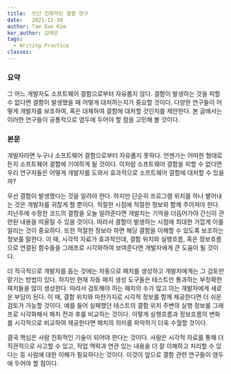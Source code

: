```yaml
---
title:  인간 친화적인 결함 연구
date:   2021-12-30
author: Tae Eun Kim
kor_author: 김태은
tags:
  - Writing Practice
classes: 
---
```


### 요약
그 어느 개발자도 소프트웨어 결함으로부터 자유롭지 않다. 결함이 발생하는 것을 피할 수 없다면 결함이 발생했을 때 어떻게 대처하는지가 중요할 것이다. 다양한 연구들이 어떻게 개발자를 보조하여, 혹은 대체하여 결함에 대처할 것인지를 제안한다. 본 글에서는 이러한 연구들이 공통적으로 염두에 두어야 할 점을 고민해 볼 것이다.

### 본문
개발자라면 누구나 소프트웨어 결함으로부터 자유롭지 못하다. 언젠가는 어떠한 형태로든지 소프트웨어 결함에 기여하게 될 것이다. 이처럼 소프트웨어 결함을 피할 수 없다면 우리 연구자들은 어떻게 개발자를 도와서 효과적으로 소프트웨어 결함에 대처할 수 있을까? 

우선 결함이 발생했다는 것을 알려야 한다. 하지만 단순히 프로그램 위치를 하나 뱉어내는 것은 개발자를 귀찮게 할 뿐이다. 적절한 시점에 적절한 정보와 함께 주어져야 한다. 지난주에 수정한 코드의 결함을 오늘 알려준다면 개발자는 기억을 더듬어가야 간신히 관련된 내용을 떠올릴 수 있을 것이다. 따라서 결함이 발생하는 시점에 최대한 가깝게 이를 알리는 것이 중요하다. 또한 적절한 정보라 하면 해당 결함을 이해할 수 있도록 보조하는 정보를 말한다. 이 때, 시각적 자료가 효과적인데, 결함 위치와 실행흐름, 혹은 정보흐름으로 연결된 함수들을 그래프로 시각화하여 보여준다면 개발자에게 큰 도움이 될 것이다.

더 적극적으로 개발자를 돕는 것에는 자동으로 패치를 생성하고 개발자에게는 그 검토만 맡기는 방법이 있다. 하지만 현재 자동 패치 생성 도구들은 테스트만 통과하는 부정확한 패치들을 많이 생성한다. 따라서 검토해야 하는 패치의 수가 많고 이는 개발자에게 새로운 부담이 된다. 이 때, 결함 위치와 마찬가지로 시각적 정보를 함께 제공한다면 더 쉬운 검토가 가능할 것이다. 예를 들어 실패했던 테스트의 결함 위치 주변의 실행 정보를 그래프로 시각화해서 패치 전과 후를 비교하는 것이다. 이렇게 실행흐름과 정보흐름의 변화를 시각적으로 비교하여 제공한다면 패치의 의미를 파악하기 더욱 수월할 것이다. 

결국 핵심은 사람 친화적인 기술이 되어야 한다는 것이다. 사람은 시각적 자료를 통해 더 직관적으로 사고할 수 있고, 작업 맥락과 연관 있는 내용을 더 잘 이해하고 처리할 수 있다는 등 사람에 대한 이해가 필요하다는 것이다.  이것이 앞으로 결함 관련 연구들이 염두에 두어야 할 점이다.